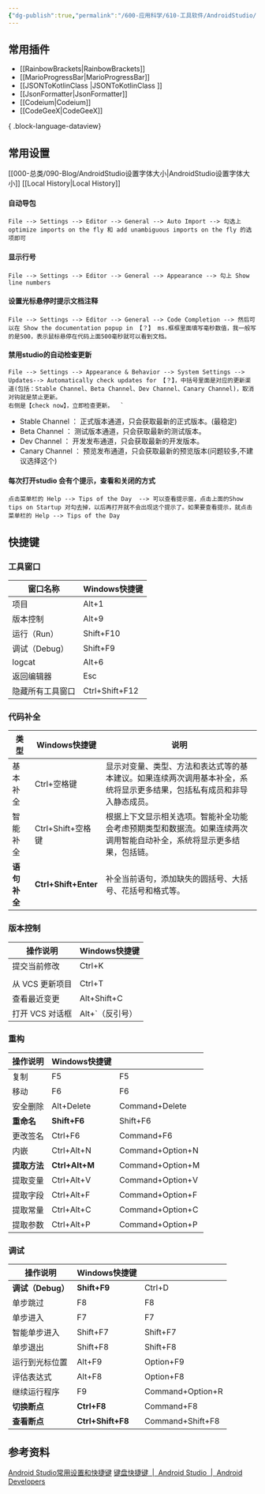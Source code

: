 ```yaml
---
{"dg-publish":true,"permalink":"/600-应用科学/610-工具软件/AndroidStudio/","noteIcon":""}
---
```


## 常用插件
- [[RainbowBrackets\|RainbowBrackets]]
- [[MarioProgressBar\|MarioProgressBar]]
- [[JSONToKotlinClass ​\|JSONToKotlinClass ​]]
- [[JsonFormatter\|JsonFormatter]]
- [[Codeium\|Codeium]]
- [[CodeGeeX\|CodeGeeX]]

{ .block-language-dataview}

## 常用设置
[[000-总类/090-Blog/AndroidStudio设置字体大小\|AndroidStudio设置字体大小]]
[[Local History\|Local History]]
#### 自动导包
```
File --> Settings --> Editor --> General --> Auto Import --> 勾选上 optimize imports on the fly 和 add unambiguous imports on the fly 的选项即可
```

#### 显示行号
```
File --> Settings --> Editor --> General --> Appearance --> 勾上 Show line numbers
```

#### 设置光标悬停时提示文档注释
```
File --> Settings --> Editor --> General --> Code Completion --> 然后可以在 Show the documentation popup in 【？】 ms.框框里面填写毫秒数值，我一般写的是500，表示鼠标悬停在代码上面500毫秒就可以看到文档。
```

#### 禁用studio的自动检查更新
```
File --> Settings --> Appearance & Behavior --> System Settings --> Updates--> Automatically check updates for 【？】，中括号里面是对应的更新渠道(包括：Stable Channel、Beta Channel、Dev Channel、Canary Channel)，取消对钩就是禁止更新。
右侧是【check now】，立即检查更新。  `
```

- Stable Channel ： 正式版本通道，只会获取最新的正式版本。(最稳定)
- Beta Channel ： 测试版本通道，只会获取最新的测试版本。
- Dev Channel ： 开发发布通道，只会获取最新的开发版本。
- Canary Channel ： 预览发布通道，只会获取最新的预览版本(问题较多,不建议选择这个)
#### 每次打开studio 会有个提示，查看和关闭的方式
```
点击菜单栏的 Help --> Tips of the Day  --> 可以查看提示窗，点击上面的Show tips on Startup 对勾去掉，以后再打开就不会出现这个提示了。如果要查看提示，就点击菜单栏的 Help --> Tips of the Day
```
## 快捷键
### 工具窗口

| 窗口名称         | Windows快捷键  |
| ---------------- | -------------- |
| 项目             | Alt+1          |
| 版本控制         | Alt+9          |
| 运行（Run）      | Shift+F10      |
| 调试（Debug）    | Shift+F9       |
| logcat           | Alt+6          |
| 返回编辑器       | Esc            |
| 隐藏所有工具窗口 | Ctrl+Shift+F12 |


### 代码补全
| 类型     | Windows快捷键     | 说明                                                                                                                     |
| -------- | ----------------- | ------------------------------------------------------------------------------------------------------------------------ |
| 基本补全 | Ctrl+空格键       | 显示对变量、类型、方法和表达式等的基本建议。如果连续两次调用基本补全，系统将显示更多结果，包括私有成员和非导入静态成员。 |
| 智能补全 | Ctrl+Shift+空格键 | 根据上下文显示相关选项。智能补全功能会考虑预期类型和数据流。如果连续两次调用智能自动补全，系统将显示更多结果，包括链。   |
| **语句补全** | **Ctrl+Shift+Enter**  | 补全当前语句，添加缺失的圆括号、大括号、花括号和格式等。                                                                                                                         |


### 版本控制
| 操作说明     | Windows快捷键 |
| ------------ | ------------- |
| 提交当前修改 | Ctrl+K        |
|              |               |
|从 VCS 更新项目|Ctrl+T|Command+T|
|查看最近变更|Alt+Shift+C|Option+Shift+C|
|打开 VCS 对话框|Alt+`（反引号）|Ctrl+V|

### 重构
| 操作说明 | Windows快捷键 |                  |
| -------- | ------------- | ---------------- |
| 复制     | F5            | F5               |
| 移动     | F6            | F6               |
| 安全删除 | Alt+Delete    | Command+Delete   |
| **重命名**   | **Shift+F6**      | Shift+F6         |
| 更改签名 | Ctrl+F6       | Command+F6       |
| 内嵌     | Ctrl+Alt+N    | Command+Option+N |
| **提取方法** | **Ctrl+Alt+M**    | Command+Option+M |
| 提取变量 | Ctrl+Alt+V    | Command+Option+V |
| 提取字段 | Ctrl+Alt+F    | Command+Option+F |
| 提取常量 | Ctrl+Alt+C    | Command+Option+C |
| 提取参数 | Ctrl+Alt+P    | Command+Option+P |

### 调试
| 操作说明          | Windows快捷键 |                  |
| ----------------- | ------------- | ---------------- |
| **调试（Debug）** | **Shift+F9**      | Ctrl+D           |
| 单步跳过          | F8            | F8               |
| 单步进入          | F7            | F7               |
| 智能单步进入      | Shift+F7      | Shift+F7         |
| 单步退出          | Shift+F8      | Shift+F8         |
| 运行到光标位置    | Alt+F9        | Option+F9        |
| 评估表达式        | Alt+F8        | Option+F8        |
| 继续运行程序      | F9            | Command+Option+R |
| **切换断点**          | **Ctrl+F8**       | Command+F8       |
| **查看断点**          | **Ctrl+Shift+F8** | Command+Shift+F8 |


## 参考资料
[Android Studio常用设置和快捷键](https://github.com/AweiLoveAndroid/The-pit-of-the-Android-Studio/blob/master/readme/Android%20Studio%E5%B8%B8%E7%94%A8%E8%AE%BE%E7%BD%AE%E5%92%8C%E5%BF%AB%E6%8D%B7%E9%94%AE.md)
[键盘快捷键  |  Android Studio  |  Android Developers](https://developer.android.com/studio/intro/keyboard-shortcuts?hl=zh-cn)